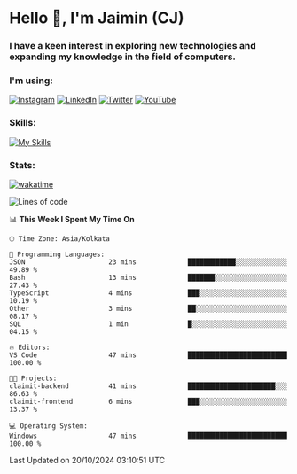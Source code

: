 <h1>Hello 👋, I'm Jaimin (CJ)</h1>
<h3>I have a keen interest in exploring new technologies and expanding my knowledge in the field of computers.</h3>

<h3 align="left"> I'm using: </h3>

[![Instagram](https://img.shields.io/badge/Instagram-%23E4405F.svg?style=for-the-badge&logo=Instagram&logoColor=white)](https://instagram.com/jaimin_chovatia) [![LinkedIn](https://img.shields.io/badge/linkedin-%230077B5.svg?style=for-the-badge&logo=linkedin&logoColor=white)](https://www.linkedin.com/in/jaimin-chovatia-691b8b29a) [![Twitter](https://img.shields.io/badge/Twitter-%231DA1F2.svg?style=for-the-badge&logo=Twitter&logoColor=white)](https://twitter.com/jaimin_chovatia) [![YouTube](https://img.shields.io/badge/YouTube-%23FF0000.svg?style=for-the-badge&logo=YouTube&logoColor=white)](https://youtube.com/@cjcreations5172) 

**<h3 align="left">Skills:</h3>**

[![My Skills](https://skillicons.dev/icons?i=ts,js,java,py,react,nextjs,nodejs,postgres,mongodb,git)](https://skillicons.dev)

<!---
 **<h3 align="left">🏆 Achievements:</h3>**
 [![An image of @jaimin25's Holopin badges, which is a link to view their full Holopin profile](https://holopin.me/jaimin25)](https://holopin.io/@jaimin25)
-->

**<h3 align="left">Stats:</h3>**

[![wakatime](https://wakatime.com/badge/user/b2a7cf30-099b-4a62-be11-c3b7dc700323.svg)](https://wakatime.com/@b2a7cf30-099b-4a62-be11-c3b7dc700323)

<!--START_SECTION:waka-->
![Lines of code](https://img.shields.io/badge/From%20Hello%20World%20I%27ve%20Written-988.1%20thousand%20lines%20of%20code-blue)

📊 **This Week I Spent My Time On** 

```text
🕑︎ Time Zone: Asia/Kolkata

💬 Programming Languages: 
JSON                     23 mins             ████████████░░░░░░░░░░░░░   49.89 % 
Bash                     13 mins             ███████░░░░░░░░░░░░░░░░░░   27.43 % 
TypeScript               4 mins              ███░░░░░░░░░░░░░░░░░░░░░░   10.19 % 
Other                    3 mins              ██░░░░░░░░░░░░░░░░░░░░░░░   08.17 % 
SQL                      1 min               █░░░░░░░░░░░░░░░░░░░░░░░░   04.15 % 

🔥 Editors: 
VS Code                  47 mins             █████████████████████████   100.00 % 

🐱‍💻 Projects: 
claimit-backend          41 mins             ██████████████████████░░░   86.63 % 
claimit-frontend         6 mins              ███░░░░░░░░░░░░░░░░░░░░░░   13.37 % 

💻 Operating System: 
Windows                  47 mins             █████████████████████████   100.00 % 
```


 Last Updated on 20/10/2024 03:10:51 UTC
<!--END_SECTION:waka-->
